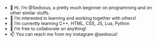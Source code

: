 - 👋 Hi, I’m @Sedoxus, a pretty much beginner on programming and on other similar stuffs.
- 👀 I’m interested in learning and working together with others!
- 🌱 I’m currently learning C++, HTML, CSS, JS, Lua, Python
- 💞️ I’m free to collaborate on anything!
- 📫 You can reach me from my instagram @sedoxus!

<!---
Sedoxus/Sedoxus is a ✨ special ✨ repository because its `README.md` (this file) appears on your GitHub profile.
You can click the Preview link to take a look at your changes.
--->

